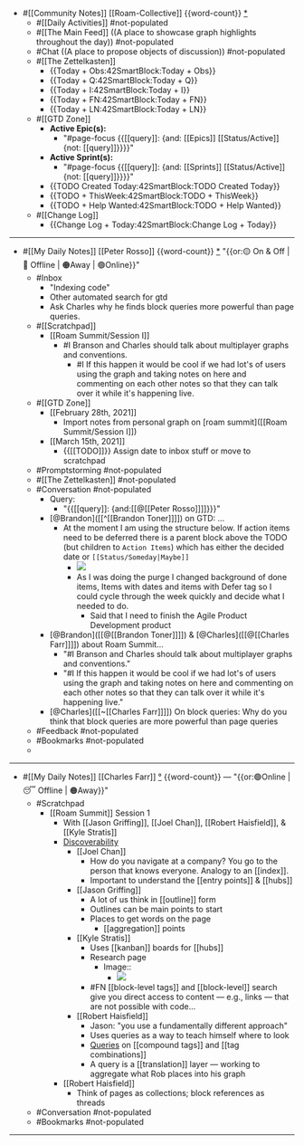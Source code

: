 - #[[Community Notes]] [[Roam-Collective]] {{word-count}} [*]([[rc]]) 
    - #[[Daily Activities]] #not-populated
    - #[[The Main Feed]] ((A place to showcase graph highlights throughout the day)) #not-populated 
    - #Chat ((A place to propose objects of discussion)) #not-populated
    - #[[The Zettelkasten]]
        - {{Today + Obs:42SmartBlock:Today + Obs}}
        - {{Today + Q:42SmartBlock:Today + Q}}
        - {{Today + I:42SmartBlock:Today + I}}
        - {{Today + FN:42SmartBlock:Today + FN}}
        - {{Today + LN:42SmartBlock:Today + LN}}
    - #[[GTD Zone]] 
        - **Active Epic(s):**
            - "#page-focus {{[[query]]: {and: [[Epics]] [[Status/Active]] {not: [[query]]}}}}"
        - **Active Sprint(s):**
            - "#page-focus {{[[query]]: {and: [[Sprints]] [[Status/Active]] {not: [[query]]}}}}"
        - {{TODO Created Today:42SmartBlock:TODO Created Today}}
        - {{TODO + ThisWeek:42SmartBlock:TODO + ThisWeek}}
        - {{TODO + Help Wanted:42SmartBlock:TODO + Help Wanted}}
    - #[[Change Log]]
        - {{Change Log + Today:42SmartBlock:Change Log + Today}}
- ---
- #[[My Daily Notes]] [[Peter Rosso]] {{word-count}} [*]([[ptr]])   "{{or:🟡 On & Off | 🚫 Offline | 🟠Away | 🟢Online}}"
    - #Inbox
        - "Indexing code"
        - Other automated search for gtd
        - Ask Charles why he finds block queries more powerful than page queries.
    - #[[Scratchpad]] 
        - [[Roam Summit/Session I]]
            - #I Branson and Charles should talk about multiplayer graphs and conventions.
                - #I If this happen it would be cool if we had lot's of users using the graph and taking notes on here and commenting on each other notes so that they can talk over it while it's happening live.
    - #[[GTD Zone]]
        - [[February 28th, 2021]]
            - Import notes from personal graph on [roam summit]([[Roam Summit/Session I]])
        - [[March 15th, 2021]]
            - {{[[TODO]]}}  Assign date to inbox stuff or move to scratchpad
    - #Promptstorming #not-populated
    - #[[The Zettelkasten]] #not-populated
    - #Conversation #not-populated
        - Query:
            - "{{[[query]]: {and:[[@[[Peter Rosso]]]]}}}"
        - [@Brandon]([[^[[Brandon Toner]]]]) on GTD: ...
            - At the moment I am using the structure below. If action items need to be deferred there is a parent block above the TODO (but children to `Action Items`) which has either the decided date or `[[Status/Someday|Maybe]]`
                - ![](https://firebasestorage.googleapis.com/v0/b/firescript-577a2.appspot.com/o/imgs%2Fapp%2FRoam-Collective%2Fk3J4rq3NG0.png?alt=media&token=11b73370-cf99-4702-a413-985f2f760aa3)
                -  As I was doing the purge I changed background of done items, Items with dates and items with Defer tag so I could cycle through the week quickly and decide what I needed to do.
                    - Said that I need to finish the Agile Product Development product
        - [@Brandon]([[@[[Brandon Toner]]]]) & [@Charles]([[@[[Charles Farr]]]]) about Roam Summit...
            - "#I Branson and Charles should talk about multiplayer graphs and conventions."
            - "#I If this happen it would be cool if we had lot's of users using the graph and taking notes on here and commenting on each other notes so that they can talk over it while it's happening live."
        - [@Charles]([[~[[Charles Farr]]]]) On block queries: Why do you think that block queries are more powerful than page queries
    - #Feedback  #not-populated
    - #Bookmarks #not-populated
    - 
- ---
- #[[My Daily Notes]] [[Charles Farr]] [°]([[csf]]) {{word-count}} — "{{or:🟢Online | 😴 Offline | 🟠Away}}"
    - #Scratchpad
        - [[Roam Summit]] Session 1
            - With [[Jason Griffing]], [[Joel Chan]], [[Robert Haisfield]], & [[Kyle Stratis]]
            - [Discoverability]([[discoverability]])
                - [[Joel Chan]]
                    - How do you navigate at a company? You go to the person that knows everyone. Analogy to an [[index]].
                    - Important to understand the [[entry points]] & [[hubs]]
                - [[Jason Griffing]]
                    - A lot of us think in [[outline]] form
                    - Outlines can be main points to start
                    - Places to get words on the page
                        - [[aggregation]] points
                - [[Kyle Stratis]]
                    - Uses [[kanban]] boards for [[hubs]]
                    - Research page
                        - Image::
                            - ![](https://firebasestorage.googleapis.com/v0/b/firescript-577a2.appspot.com/o/imgs%2Fapp%2FRoam-Collective%2FxHg7Lyx2cf.png?alt=media&token=afe78ab8-1132-4b3c-b69e-8258b3af37cf)
                    - #FN [[block-level tags]] and [[block-level]] search give you direct access to content — e.g., links — that are not possible with code...
                - [[Robert Haisfield]]
                    - Jason: "you use a fundamentally different approach"
                    - Uses queries as a way to teach himself where to look
                    - [Queries]([[querying]]) on [[compound tags]] and [[tag combinations]]
                    - A query is a [[translation]] layer — working to aggregate what Rob places into his graph
            - [[Robert Haisfield]]
                - Think of pages as collections; block references as threads
    - #Conversation #not-populated
    - #Bookmarks #not-populated
- ---
